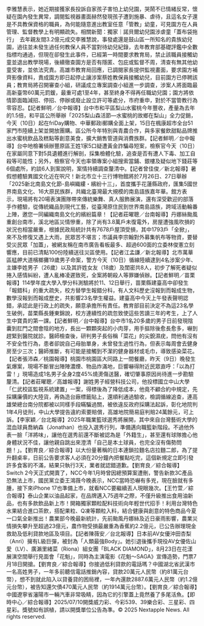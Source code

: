 李雅慧表示，她近期接獲家長投訴自家孩子害怕上幼兒園，哭鬧不已情緒反常，懷疑在園內發生異常，調閱監視器畫面赫然發現孩子遭到施暴、虐待，且這名女子還是不具教保資格的職員，為何能隨意進出教室任意「管教」幼童，可見園方在人員管理、監督教學上有明顯疏失。相關新聞：獨家｜諾貝爾幼兒園涉虐童「蓋布袋拖行」　去年親友間3.2億元成交李雅慧說，事發處還是鼓山區一所知名的貴族幼兒園，過往並未發生過任何教保人員不當對待幼兒紀錄，去年教育部基礎評鑑中全數指標均通過，但現在卻發生此事件，已經第一時間要求教育局，禁止該職員接觸幼童並退出教學現場，後續徹查園方是否有隱匿、包庇或監督不周，清查有無其他幼童受害，並依法究責。高雄市教育局回應，已調閱家長提供監視畫面，要求園方補齊影像資料，責成園方即日起停止讓涉案蔡姓教保員接觸幼兒，目前園方已停聘該員；教育局將召開審查小組，研議成立專案調查小組進一步調查，涉案人將面臨最高新臺幣60萬元罰鍰，最重可處1至4年，甚至終身不得再任職幼兒園；園方將依情節面臨減招、停招、停辦或廢止設立許可等處分，市府重申，對於不當管教行為零容忍。【記者鮮明／台中報導】台中市和平區梨山水蜜桃今年豐收，產量為去年的1.5倍，和平區公所舉辦「2025梨山森活節—水蜜桃的故鄉在梨山」全力促銷，今天（10日）起在friDay購物、中華郵政i郵購全面上架，15日在楓康超市全台51家門市陸續上架並開放團購。區公所今年特別與青農合作，與多家餐飲甜點品牌推出水蜜桃飲品及糕點等創意美食，擴大銷售管道與消費族群。【記者鮮明／台中報導】台中地檢署偵辦豐原區王姓1家5口疑遭黃金詐騙尋短案，檢察官今天（10日）在家屬同意下對5具遺體進行解剖，採集檢體化驗，追查是否有遭人下毒、加工自殺等可能性；另外，檢察官今天也率領專案小組搜索當鋪、銀樓及疑似地下錢莊等6個處所，約談6人到案說明，案情持續調查釐清中。【記者曾佳俊／新北報導】暑假想體驗異國文化近在呎尺！新北市立十三行博物館將於7月26日、27日舉辦「2025新北南島文化節-島嶼織縷・繽紛十三」，首度攜手花蓮縣政府，匯集5國世界南島文化、16大原民族群，共織北臺灣最大規模的南島語族嘉年華。館方表示，現場將有20場表演團隊帶來傳統樂舞、真人服飾展演，還有深受歡迎的部落手作體驗，從傳統織品到現代工藝，從臺灣原住民到世界南島語族，跨域活動輪番上陣，邀您一同編織南島文化的繽紛篇章！【記者莊曜聰／台南報導】丹娜絲颱風重創台南市，溪北地區災情慘重，除了尚有3.8萬戶未復電外，房屋遭強風吹損的狀況也相當嚴重，根據民政局統計共有7678戶屋頂受損，其中1793戶「全掀」，來不及修復又遇上大雨，民眾苦不堪言；市議員李宗翰對外募集帆布等物資，要替受災民眾「加蓋」，被網友稱在南市廣告看板最多、超過600面的立委林俊憲立刻響應，目前已清點100份陸續送往災區使用。【記者江孟謙／新北報導】北市萬華區艋舺大道檳榔攤19歲男子命案，警方今天（10日）循線陸續逮到4名涉案少年、主嫌李姓男子（26歲）以及其許姓女友（18歲）及閨密共8人，初步了解死者疑似捲入感情糾紛，遭人亂棒凌遲致死，全案將朝殺人等罪嫌偵辦。【記者鮮明／苗栗報導】114學年度大學入學分科測驗將於11、12日舉行，苗栗縣建臺高中卻發生「報錯科」的重大疏失，校方替學生報錯分科，有人文科歷史沒報到而報成生物，數學沒報到而報成歷史，共影響23名學生權益。建臺高中今天上午發表聲明認錯，承認此是行政上的疏失，願意承擔所有責任。教育部目前決定不為這23名學生破例，苗栗縣長鍾東錦說，校方連續性的疏忽致使這些苦讀三年的考生，上了人生中寶貴的第一課。【記者鮮明／台中報導】台中市1名20多歲的男子日前發現陰囊到肛門之間會陰的地方，長出一顆顆突起的小肉芽，用手摳除後愈長愈多，嚇到趕緊到醫院就診。醫師檢查後，研判男子長俗稱「菜花」的尖銳濕疣，問他有沒有不安全性行為，患者卻說自己母胎單身，未曾發生過性行為，但表示每周會去健身房至少三次；醫師推斷，有可能是接觸到不潔的健身器材或毛巾，導致感染菜花。【記者張沛森／桃園報導】桃園市桃園區大同路上一間餐廳，昨天（9日）晚發生氣爆案，現場不斷冒出陣陣濃煙、物品炸滿地，巨響嚇得附近民眾直呼：「以為打雷！」現場造成1名男子全身2度45%燒燙傷送醫，確切肇事原因尚待進一步勘驗釐清。【記者莊曜聰／高雄報導】謝姓男子經營科技公司，他投標國立中山大學「仁武校區監視系統建置」一案，得標後為了降低成本，他竟不顧合約中規定，先採購廉價的大陸貨，再偽造台廠標籤貼上，還順利通過驗收，檢調循線追查，連高雄榮總台南分院都被以同樣手段瞞騙過關，被依違反政府採購法起訴，彰化地院判1年4月徒刑，中山大學提告違約索要賠償，高雄地院簡易庭判賠24萬餘元，可上訴。【李家穎／台北報導】2025年職業籃球選秀將展開，其中來自台灣藝術大學的混血球員喬納森（Jonathan）也投入選秀行列，準備邁向職籃新階段。不過他外表一臉「洋將味」，讓他在選秀前還不斷被認為是「外籍生」，甚至還有球隊擔心他身體狀況不佳，讓他親自跳出來澄清「自己是本土球員，也完全沒有傷勢問題！」。【劉育良／綜合報導】以大份量著稱的日本連鎖拉麵名店拉麵二郎，為了提升翻桌率，日前公告要求客人必須在20分鐘內把餐點吃完，這個新規定立即引發許多食客的不滿，結果只執行3天，業者就認錯道歉。【劉育良／綜合報導】Switch 2今天正式開賣了，NCC今年1月時曾因總預算案遭刪，警告新款3C產品恐無法上市，國民黨立委王鴻薇今晚表示，NCC當時恐嚇有多兇，現在臉就有多腫，接下來iPhone 17也準備上市，就看NCC要繼續丟人現眼幾次。【王竹萱／綜合報導】泰山企業以油品起家，在品牌邁入75週年之際，不僅升級推出食用油新品，也有多款飲品新上市！開箱獨家顆粒配料技術向年輕世代招手！利用台灣特色水果結合進口茶飲，搭配果粒、Q凍等顆粒入料，結合健康與創意的特色商品今夏一口氣全新推出！農業部今晚最新統計，先前颱風丹娜絲及近日豪雨影響，農業災情損失攀升至超過23億元，農作物受損最嚴重為香蕉約2.2億元，已公告辦理現金救助及低利貸款地區及項目。【記者陳薇安／台北報導】日本前AV女優沖田杏梨（Anri）擁有L級巨彈，被封為「人類最強Body」。她引退後攜手現役AV女優佐山愛（LV）、廣瀨里緒菜（Riona）組女團「BLACK DIAMOND」，8月23日在花漾展演空間舉行見面會「花魁」，同時為主演電影《花魁〜SAGA》宣傳造勢，門票7月18日開搶。【劉育良／綜合報導】你接過低利貸款的電話嗎？中國湖北省武漢市一名高姓男子，一年多前聽信電話推銷內容，貸款20萬元人民幣（約81萬元台幣），想不到就此陷入以貸養貸的困局裡，一年內還款2887.6萬元人民幣（約1.2億元台幣），被告知還欠債470萬元人民幣（約1914萬元台幣）。【劉育良／綜合報導】中國遼寧省瀋陽市一輛汽車非常吸睛，因為它的引擎蓋上竟然養了多尾活魚。【即時中心／綜合報導】2025/07/10開獎威力彩、今彩539、39樂合彩、三星彩、四星彩。獎號如有誤植，請以開獎單位公告為準。© 2025 Nextapple News. All rights reserved.